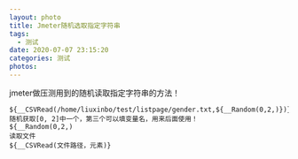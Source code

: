 ```yaml
---
layout: photo
title: Jmeter随机选取指定字符串
tags:
  - 测试
date: 2020-07-07 23:15:20
categories: 测试
photos:
---
```

jmeter做压测用到的随机读取指定字符串的方法！
<!--more-->

```
${__CSVRead(/home/liuxinbo/test/listpage/gender.txt,${__Random(0,2,)})}
随机获取[0, 2]中一个，第三个可以填变量名，用来后面使用！
${__Random(0,2,)
读取文件
${__CSVRead(文件路径，元素)}
```

